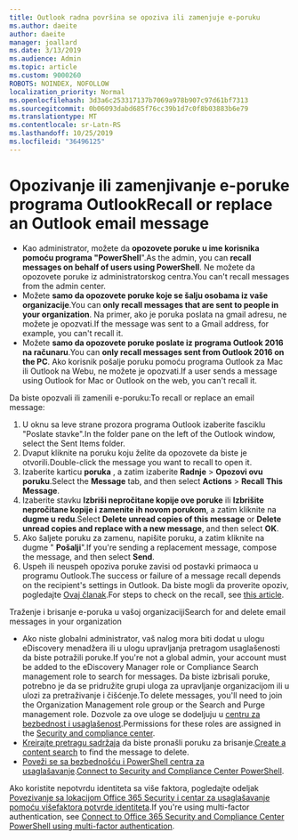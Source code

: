 ```yaml
---
title: Outlook radna površina se opoziva ili zamenjuje e-poruku
ms.author: daeite
author: daeite
manager: joallard
ms.date: 3/13/2019
ms.audience: Admin
ms.topic: article
ms.custom: 9000260
ROBOTS: NOINDEX, NOFOLLOW
localization_priority: Normal
ms.openlocfilehash: 3d3a6c253317137b7069a978b907c97d61bf7313
ms.sourcegitcommit: 0b06093dabd685f76cc39b1d7c0f8b03883b6e79
ms.translationtype: MT
ms.contentlocale: sr-Latn-RS
ms.lasthandoff: 10/25/2019
ms.locfileid: "36496125"
---
```

# <a name="recall-or-replace-an-outlook-email-message"></a><span data-ttu-id="c8a64-102">Opozivanje ili zamenjivanje e-poruke programa Outlook</span><span class="sxs-lookup"><span data-stu-id="c8a64-102">Recall or replace an Outlook email message</span></span>

- <span data-ttu-id="c8a64-103">Kao administrator, možete da **opozovete poruke u ime korisnika pomoću programa "PowerShell**".</span><span class="sxs-lookup"><span data-stu-id="c8a64-103">As the admin, you can **recall messages on behalf of users using PowerShell**.</span></span> <span data-ttu-id="c8a64-104">Ne možete da opozovete poruke iz administratorskog centra.</span><span class="sxs-lookup"><span data-stu-id="c8a64-104">You can't recall messages from the admin center.</span></span>
- <span data-ttu-id="c8a64-105">Možete **samo da opozovete poruke koje se šalju osobama iz vaše organizacije**.</span><span class="sxs-lookup"><span data-stu-id="c8a64-105">You can **only recall messages that are sent to people in your organization**.</span></span> <span data-ttu-id="c8a64-106">Na primer, ako je poruka poslata na gmail adresu, ne možete je opozvati.</span><span class="sxs-lookup"><span data-stu-id="c8a64-106">If the message was sent to a Gmail address, for example, you can't recall it.</span></span>
- <span data-ttu-id="c8a64-107">Možete **samo da opozovete poruke poslate iz programa Outlook 2016 na računaru**.</span><span class="sxs-lookup"><span data-stu-id="c8a64-107">You can **only recall messages sent from Outlook 2016 on the PC**.</span></span> <span data-ttu-id="c8a64-108">Ako korisnik pošalje poruku pomoću programa Outlook za Mac ili Outlook na Webu, ne možete je opozvati.</span><span class="sxs-lookup"><span data-stu-id="c8a64-108">If a user sends a message using Outlook for Mac or Outlook on the web, you can't recall it.</span></span>

<span data-ttu-id="c8a64-109">Da biste opozvali ili zamenili e-poruku:</span><span class="sxs-lookup"><span data-stu-id="c8a64-109">To recall or replace an email message:</span></span>

1. <span data-ttu-id="c8a64-110">U oknu sa leve strane prozora programa Outlook izaberite fasciklu "Poslate stavke".</span><span class="sxs-lookup"><span data-stu-id="c8a64-110">In the folder pane on the left of the Outlook window, select the Sent Items folder.</span></span>
1. <span data-ttu-id="c8a64-111">Dvaput kliknite na poruku koju želite da opozovete da biste je otvorili.</span><span class="sxs-lookup"><span data-stu-id="c8a64-111">Double-click the message you want to recall to open it.</span></span>
1. <span data-ttu-id="c8a64-112">Izaberite karticu **poruka** , a zatim izaberite **Radnje** > **Opozovi ovu poruku**.</span><span class="sxs-lookup"><span data-stu-id="c8a64-112">Select the **Message** tab, and then select **Actions** > **Recall This Message**.</span></span>
1. <span data-ttu-id="c8a64-113">Izaberite stavku **Izbriši nepročitane kopije ove poruke** ili **Izbrišite nepročitane kopije i zamenite ih novom porukom**, a zatim kliknite na **dugme u redu**.</span><span class="sxs-lookup"><span data-stu-id="c8a64-113">Select **Delete unread copies of this message** or **Delete unread copies and replace with a new message**, and then select **OK**.</span></span>
1. <span data-ttu-id="c8a64-114">Ako šaljete poruku za zamenu, napišite poruku, a zatim kliknite na dugme " **Pošalji**".</span><span class="sxs-lookup"><span data-stu-id="c8a64-114">If you're sending a replacement message, compose the message, and then select **Send**.</span></span>
1. <span data-ttu-id="c8a64-115">Uspeh ili neuspeh opoziva poruke zavisi od postavki primaoca u programu Outlook.</span><span class="sxs-lookup"><span data-stu-id="c8a64-115">The success or failure of a message recall depends on the recipient's settings in Outlook.</span></span> <span data-ttu-id="c8a64-116">Da biste mogli da proverite opoziv, pogledajte [Ovaj članak](https://support.office.com/article/35027f88-d655-4554-b4f8-6c0729a723a0).</span><span class="sxs-lookup"><span data-stu-id="c8a64-116">For steps to check on the recall, see [this article](https://support.office.com/article/35027f88-d655-4554-b4f8-6c0729a723a0).</span></span>

<span data-ttu-id="c8a64-117">Traženje i brisanje e-poruka u vašoj organizaciji</span><span class="sxs-lookup"><span data-stu-id="c8a64-117">Search for and delete email messages in your organization</span></span>

- <span data-ttu-id="c8a64-118">Ako niste globalni administrator, vaš nalog mora biti dodat u ulogu eDiscovery menadžera ili u ulogu upravljanja pretragom usaglašenosti da biste potražili poruke.</span><span class="sxs-lookup"><span data-stu-id="c8a64-118">If you're not a global admin, your account must be added to the eDiscovery Manager role or Compliance Search management role to search for messages.</span></span> <span data-ttu-id="c8a64-119">Da biste izbrisali poruke, potrebno je da se pridružite grupi uloga za upravljanje organizacijom ili u ulozi za pretraživanje i čišćenje.</span><span class="sxs-lookup"><span data-stu-id="c8a64-119">To delete messages, you'll need to join the Organization Management role group or the Search and Purge management role.</span></span> <span data-ttu-id="c8a64-120">Dozvole za ove uloge se dodeljuju u [centru za bezbednost i usaglašenost](https://go.microsoft.com/fwlink/?linkid=2083731).</span><span class="sxs-lookup"><span data-stu-id="c8a64-120">Permissions for these roles are assigned in the [Security and compliance center](https://go.microsoft.com/fwlink/?linkid=2083731).</span></span>
- <span data-ttu-id="c8a64-121">[Kreirajte pretragu sadržaja](https://docs.microsoft.com/office365/securitycompliance/content-search) da biste pronašli poruku za brisanje.</span><span class="sxs-lookup"><span data-stu-id="c8a64-121">[Create a content search](https://docs.microsoft.com/office365/securitycompliance/content-search) to find the message to delete.</span></span>
- <span data-ttu-id="c8a64-122">[Poveži se sa bezbednošću i PowerShell centra za usaglašavanje](https://docs.microsoft.com/powershell/exchange/office-365-scc/connect-to-scc-powershell/connect-to-scc-powershell?view=exchange-ps).</span><span class="sxs-lookup"><span data-stu-id="c8a64-122">[Connect to Security and Compliance Center PowerShell](https://docs.microsoft.com/powershell/exchange/office-365-scc/connect-to-scc-powershell/connect-to-scc-powershell?view=exchange-ps).</span></span>

<span data-ttu-id="c8a64-123">Ako koristite nepotvrdu identiteta sa više faktora, pogledajte odeljak [Povezivanje sa lokacijom Office 365 Security i centar za usaglašavanje pomoću višefaktora potvrde identiteta](https://docs.microsoft.com/powershell/exchange/office-365-scc/connect-to-scc-powershell/mfa-connect-to-scc-powershell?view=exchange-ps).</span><span class="sxs-lookup"><span data-stu-id="c8a64-123">If you're using multi-factor authentication, see [Connect to Office 365 Security and Compliance Center PowerShell using multi-factor authentication](https://docs.microsoft.com/powershell/exchange/office-365-scc/connect-to-scc-powershell/mfa-connect-to-scc-powershell?view=exchange-ps).</span></span>